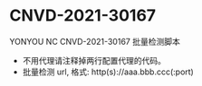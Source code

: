 # CNVD-2021-30167
YONYOU NC CNVD-2021-30167 批量检测脚本

- 不用代理请注释掉两行配置代理的代码。
- 批量检测 url, 格式: http(s)://aaa.bbb.ccc(:port)

